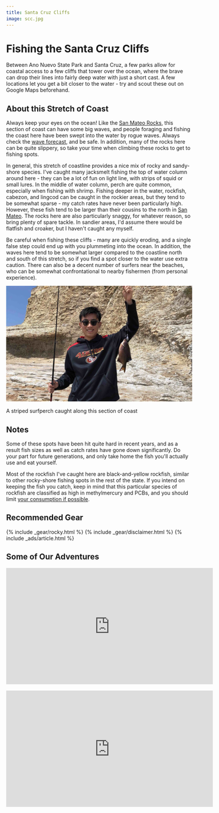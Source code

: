 ```yaml
---
title: Santa Cruz Cliffs
image: scc.jpg
---
```


# Fishing the Santa Cruz Cliffs

Between Ano Nuevo State Park and Santa Cruz, a few parks allow for coastal access to a few cliffs that tower over the ocean, where the brave can drop their lines into fairly deep water with just a short cast. A few locations let you get a bit closer to the water - try and scout these out on Google Maps beforehand.

## About this Stretch of Coast

Always keep your eyes on the ocean! Like the [San Mateo Rocks](/sanmateorocks), this section of coast can have some big waves, and people foraging and fishing the coast here have been swept into the water by rogue waves. Always check the <a href="https://marine.weather.gov/MapClick.php?x=167&y=210&site=mtr&zmx=&zmy=&map_x=168&map_y=210">wave forecast</a>, and be safe. In addition, many of the rocks here can be quite slippery, so take your time when climbing these rocks to get to fishing spots.

In general, this stretch of coastline provides a nice mix of rocky and sandy-shore species. I've caught many jacksmelt fishing the top of water column around here - they can be a lot of fun on light line, with strips of squid or small lures. In the middle of water column, perch are quite common, especially when fishing with shrimp. Fishing deeper in the water, rockfish, cabezon, and lingcod can be caught in the rockier areas, but they tend to be somewhat sparse - my catch rates have never been particularly high. However, these fish tend to be larger than their cousins to the north in [San Mateo](/sanmateorocks). The rocks here are also particularly snaggy, for whatever reason, so bring plenty of spare tackle. In sandier areas, I'd assume there would be flatfish and croaker, but I haven't caught any myself.

Be careful when fishing these cliffs - many are quickly eroding, and a single false step could end up with you plummeting into the ocean. In addition, the waves here tend to be somewhat larger compared to the coastline north and south of this stretch, so if you find a spot closer to the water use extra caution. There can also be a decent number of surfers near the beaches, who can be somewhat confrontational to nearby fishermen (from personal experience).


![A striped surfperch](/assets/images/scperch.jpg)
<div class="caption">A striped surfperch caught along this section of coast</div>

## Notes

Some of these spots have been hit quite hard in recent years, and as a result fish sizes as well as catch rates have gone down significantly. Do your part for future generations, and only take home the fish you'll actually use and eat yourself. 

Most of the rockfish I've caught here are black-and-yellow rockfish, similar to other rocky-shore fishing spots in the rest of the state. If you intend on keeping the fish you catch, keep in mind that this particular species of rockfish are classified as high in methylmercury and PCBs, and you should limit <a href="https://oehha.ca.gov/advisories/statewide-advisory-eating-fish-california-coastal-locations-without-site-specific-advice">your consumption if possible</a>.

## Recommended Gear

{% include _gear/rocky.html %}
{% include _gear/disclaimer.html %}
{% include _ads/article.html %}

## Some of Our Adventures

<p style="text-align:center;">
<iframe width="560" height="315" src="https://www.youtube.com/embed/Uoh8KvvY70M" title="YouTube video player" frameborder="0" allow="accelerometer; autoplay; clipboard-write; encrypted-media; gyroscope; picture-in-picture" allowfullscreen></iframe>
</p>

<p style="text-align:center;">
<iframe width="560" height="315" src="https://www.youtube.com/embed/6_6_vXIhkss" title="YouTube video player" frameborder="0" allow="accelerometer; autoplay; clipboard-write; encrypted-media; gyroscope; picture-in-picture" allowfullscreen></iframe>
</p>